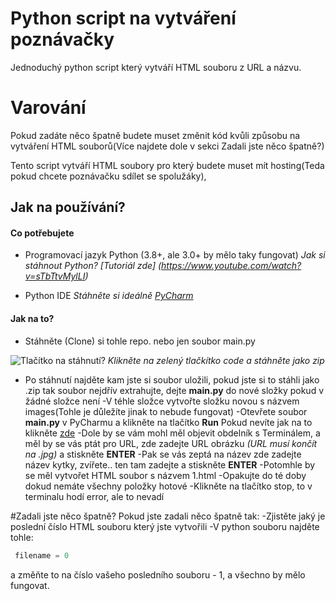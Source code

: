 # Python script na vytváření poznávačky
Jednoduchý python script který vytváří HTML souboru z URL a názvu.

# Varování
Pokud zadáte něco špatně budete muset změnit kód kvůli způsobu na vytváření HTML souborů(Více najdete dole v sekci Zadali jste něco špatně?)

Tento script vytváří HTML soubory pro který budete muset mít hosting(Teda pokud chcete poznávačku sdílet se spolužáky), 

## Jak na používání?
#### Co potřebujete
- Programovací jazyk Python (3.8+, ale 3.0+ by mělo taky fungovat)
*Jak si stáhnout Python? [Tutoriál zde] (https://www.youtube.com/watch?v=sTbTtvMylLI)*

- Python IDE 
*Stáhněte si ideálně [PyCharm](https://www.jetbrains.com/pycharm)*

#### Jak na to?
- Stáhněte (Clone) si tohle repo. nebo jen soubor main.py

![Tlačítko na stáhnutí?](https://github.com/Kendy205/poznavackamaker/blob/images/download.png)
*Klikněte na zelený tlačkítko code a stáhněte jako zip*

- Po stáhnutí najděte kam jste si soubor uložili, pokud jste si to stáhli jako .zip tak soubor nejdřív extrahujte, dejte **main.py** do nové složky pokud v žádné složce není
-V téhle složce vytvořte složku novou s názvem images(Tohle je důležíte jinak to nebude fungovat)
-Otevřete soubor **main.py** v PyCharmu a klikněte na tlačítko **Run** 
Pokud nevíte jak na to klikněte [zde](https://www.youtube.com/watch?v=JLfd9LOdu_U)
-Dole by se vám mohl měl objevit obdelník s Terminálem, a měl by se vás ptát pro URL, zde zadejte URL obrázku *(URL musí končít na .jpg)* a stiskněte **ENTER**
-Pak se vás zeptá na název zde zadejte název kytky, zvířete.. ten tam zadejte a stiskněte **ENTER**
-Potomhle by se měl vytvořet HTML soubor s názvem 1.html
-Opakujte do té doby dokud nemáte všechny položky hotové
-Klikněte na tlačítko stop, to v terminalu hodí error, ale to nevadí

#Zadali jste něco špatně?
Pokud jste zadali něco špatně tak:
-Zjistěte jaký je poslední číslo HTML souboru který jste vytvořili
-V python souboru najděte tohle:

```python
 filename = 0
```
a změňte to na číslo vašeho posledního souboru - 1, a všechno by mělo fungovat.
